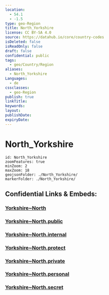 ```yaml
---
location:
  - 54.1
  - -1.5
type: geo-Region
title: North_Yorkshire
license: CC BY-SA 4.0
source: https://datahub.io/core/country-codes
isDeleted: false
isReadOnly: false
draft: false
confidential: public
tags:
  - geo/Country/Region
aliases:
  - North_Yorkshire
Languages:
  - de
cssclasses:
  - geo-Region
publish: true
linkTitle:
keywords:
layout:
publishDate:
expiryDate:
---
```


# North_Yorkshire

```leaflet
id: North_Yorkshire
zoomFeatures: true 
minZoom: 2 
maxZoom: 18
geojsonFolder: ./North_Yorkshire/
markerFolder: ./North_Yorkshire/
```


## Confidential Links & Embeds: 

### [Yorkshire~North](/_Standards/Earth/Continent/Europe/Europe~North/UK/England/Regions~England/Yorkshire_and_the_Humber/Yorkshire~North.md) 

### [Yorkshire~North.public](/_public/Earth/Continent/Europe/Europe~North/UK/England/Regions~England/Yorkshire_and_the_Humber/Yorkshire~North.public.md) 

### [Yorkshire~North.internal](/_internal/Earth/Continent/Europe/Europe~North/UK/England/Regions~England/Yorkshire_and_the_Humber/Yorkshire~North.internal.md) 

### [Yorkshire~North.protect](/_protect/Earth/Continent/Europe/Europe~North/UK/England/Regions~England/Yorkshire_and_the_Humber/Yorkshire~North.protect.md) 

### [Yorkshire~North.private](/_private/Earth/Continent/Europe/Europe~North/UK/England/Regions~England/Yorkshire_and_the_Humber/Yorkshire~North.private.md) 

### [Yorkshire~North.personal](/_personal/Earth/Continent/Europe/Europe~North/UK/England/Regions~England/Yorkshire_and_the_Humber/Yorkshire~North.personal.md) 

### [Yorkshire~North.secret](/_secret/Earth/Continent/Europe/Europe~North/UK/England/Regions~England/Yorkshire_and_the_Humber/Yorkshire~North.secret.md)

